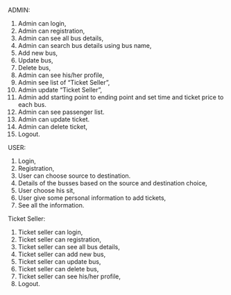 ADMIN:
1.	Admin can login,
2.	Admin can  registration,
3.	Admin can see all bus details,
4.	Admin can  search bus details using bus name,
5.	Add new bus,
6.	Update bus,
7.	Delete bus,
8.	Admin can see his/her profile,
9.	Admin see list of “Ticket Seller”,
10.	Admin update “Ticket Seller”,
11.	Admin add starting point to ending point and set time and ticket price to each bus.
12.	Admin can see passenger list.
13.	Admin can update ticket.
14.	Admin can delete ticket,
15.	Logout.

USER:
1.	Login,
2.	Registration,
3.	User can choose source to destination.
4.	Details of the busses based on the source and destination choice,
5.	User choose his sit,
6.	User give some personal information to add tickets,
7.	See all the information.

Ticket Seller:
1.	Ticket seller can login,
2.	Ticket seller can  registration,
3.	Ticket seller can see all bus details,
4.	Ticket seller can add new bus,
5.	Ticket seller can update bus,
6.	Ticket seller can delete bus,
7.	Ticket seller can see his/her profile,
8.	Logout.